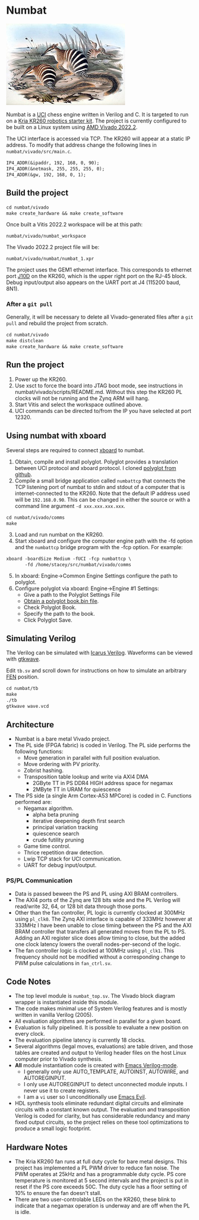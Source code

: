 Numbat
======

![Numbats](image-of-numbat.jpg)

Numbat is a [UCI](https://en.wikipedia.org/wiki/Universal_Chess_Interface) chess engine written in Verilog and C.
It is targeted to run on a [Kria KR260 robotics starter kit](https://www.amd.com/en/products/system-on-modules/kria/k26/kr260-robotics-starter-kit.html).
The project is currently configured to be built on a Linux system using [AMD Vivado 2022.2](https://www.xilinx.com/support/download.html).

The UCI interface is accessed via TCP. The KR260 will appear at a static IP address. To modify that address change the
following lines in `numbat/vivado/src/main.c`.

```
IP4_ADDR(&ipaddr, 192, 168, 0, 90);
IP4_ADDR(&netmask, 255, 255, 255, 0);
IP4_ADDR(&gw, 192, 168, 0, 1);
```

## Build the project

```
cd numbat/vivado
make create_hardware && make create_software
```

Once built a Vitis 2022.2 workspace will be at this path:

```
numbat/vivado/numbat_workspace
```

The Vivado 2022.2 project file will be:
```
numbat/vivado/numbat/numbat_1.xpr
```

The project uses the GEM1 ethernet interface. This corresponds to ethernet port
[J10D](https://docs.amd.com/r/en-US/ug1092-kr260-starter-kit/Interfaces) on the KR260,
which is the upper right port on the RJ-45 block. Debug input/output also appears on the UART port
at J4 (115200 baud, 8N1).

### After a `git pull`

Generally, it will be necessary to delete all Vivado-generated files after a `git pull` and rebuild
the project from scratch.
```
cd numbat/vivado
make distclean
make create_hardware && make create_software
```

## Run the project

1. Power up the KR260.
2. Use xsct to force the board into JTAG boot mode, see instructions in numbat/vivado/scripts/README.md. Without this step
   the KR260 PL clocks will not be running and the Zynq ARM will hang.
3. Start Vitis and select the workspace outlined above.
4. UCI commands can be directed to/from the IP you have selected at port 12320.

## Using numbat with xboard

Several steps are required to connect [xboard](https://www.gnu.org/software/xboard/) to numbat.

1. Obtain, compile and install polyglot. Polyglot provides a translation between UCI protocol and
   xboard protocol. I cloned [polyglot from github](https://github.com/ulthiel/polyglot.git).
2. Compile a small bridge application called `numbattcp` that connects the TCP listening port
of numbat to stdin and stdout of a computer that is internet-connected to the KR260. Note that the
default IP address used will be `192.168.0.90`. This can be changed in either the source or with a
command line argument `-d xxx.xxx.xxx.xxx`.
```
cd numbat/vivado/comms
make
```
3. Load and run numbat on the KR260.
4. Start xboard and configure the computer engine path with the -fd option and the `numbattcp` bridge
   program with the -fcp option. For example:
```
xboard -boardSize Medium -fUCI -fcp numbattcp \
       -fd /home/stacey/src/numbat/vivado/comms
```
5. In xboard: Engine->Common Engine Settings configure the path to polyglot.
6. Configure polyglot via xboard: Engine->Engine #1 Settings:
   * Give a path to the Polyglot Settings File
   * [Obtain a polyglot book.bin file](https://chess.stackexchange.com/q/35448).
   * Check Polyglot Book.
   * Specify the path to the book.
   * Click Polyglot Save.

## Simulating Verilog

The Verilog can be simulated with [Icarus Verilog](https://github.com/steveicarus/iverilog).
Waveforms can be viewed with [gtkwave](https://github.com/gtkwave/gtkwave).

Edit `tb.sv` and scroll down for instructions on how to simulate an arbitrary
[FEN](https://en.wikipedia.org/wiki/Forsyth%E2%80%93Edwards_Notation) position.

```
cd numbat/tb
make
./tb
gtkwave wave.vcd
```

## Architecture

* Numbat is a bare metal Vivado project.
* The PL side (FPGA fabric) is coded in Verilog. The PL side performs the following functions:
  - Move generation in parallel with full position evaluation.
  - Move ordering with PV priority.
  - Zobrist hashing.
  - Transposition table lookup and write via AXI4 DMA
    - 2GByte TT in PS DDR4 HIGH address space for negamax
    - 2MByte TT in URAM for quiescence
* The PS side (a single Arm Cortex-A53 MPCore) is coded in C. Functions performed are:
  - Negamax algorithm.
    - alpha beta pruning
    - iterative deepening depth first search
    - principal variation tracking
    - quiescence search
    - crude futility pruning
  - Game time control.
  - Thrice repetition draw detection.
  - Lwip TCP stack for UCI communication.
  - UART for debug input/output.

### PS/PL Communication

* Data is passed beween the PS and PL using AXI BRAM controllers.
* The AXI4 ports of the Zynq are 128 bits wide and the PL Verilog will read/write
  32, 64, or 128 bit data through those ports.
* Other than the fan controller, PL logic is currently clocked at 300MHz using `pl_clk0`.
  The Zynq AXI interface is capable of 333MHz however at 333MHz I have been unable to close timing
  between the PS and the AXI BRAM controller that transfers all generated moves from the PL
  to PS. Adding an AXI register slice does allow timing to close, but the added
  one clock latency lowers the overall nodes-per-second of the logic.
* The fan controller logic is clocked at 100MHz using `pl_clk1`. This frequency should not
  be modified without a corresponding change to PWM pulse calculations in `fan_ctrl.sv`.

## Code Notes

* The top level module is `numbat_top.sv`. The Vivado block diagram wrapper is instantiated
  inside this module.
* The code makes minimal use of System Verilog features and is mostly written in vanilla Verilog (2005).
* All evaluation algorithms are performed in parallel for a given board.
* Evaluation is fully pipelined. It is possible to evaluate a new position on every clock.
* The evaluation pipeline latency is currently 18 clocks.
* Several algorithms (legal moves, evaluations) are table driven, and those tables are created
  and output to Verilog header files on the host Linux computer prior to Vivado synthesis.
* **All** module instantiation code is created with [Emacs Verilog-mode](https://veripool.org/verilog-mode/).
  - I generally only use AUTO_TEMPLATE, AUTOINST, AUTOWIRE, and AUTOREGINPUT.
  - I only use AUTOREGINPUT to detect unconnected module inputs. I never use it to create registers.
  - I am a `vi` user so I unconditionally use [Emacs Evil](https://www.emacswiki.org/emacs/Evil).
* HDL synthesis tools eliminate redundant digital circuits and eliminate circuits with a constant known
  output. The evaluation and transposition Verilog is coded for clarity, but has considerable
  redundancy and many fixed output circuits, so the project relies on these tool optimizations to produce
  a small logic footprint.

## Hardware Notes

* The Kria KR260 fan runs at full duty cycle for bare metal designs. This project has implemented
  a PL PWM driver to reduce fan noise. The PWM operates at 25kHz and has a programmable duty cycle.
  PS core temperature is monitored at 5 second intervals and the project is put in reset if the PS
  core exceeds 50C. The duty cycle has a floor setting of 10% to ensure the fan doesn't stall.
* There are two user-controlable LEDs on the KR260, these blink to indicate that a negamax operation
  is underway and are off when the PL is idle.
